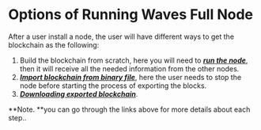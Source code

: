 # Options of Running Waves Full Node

After a user install a node, the user will have different ways to get the blockchain as the following:

1. Build the blockchain from scratch, here you will need to [_**run the node**_](/waves-full-node/how-to-install-a-node/how-to-install-a-node.md), then it will receive all the needed information from the other nodes.
2. [_**Import blockchain from binary file**_](/waves-full-node/options-of-running-waves-full-node/export-and-import-from-the-blockchain.md), here the user needs to stop the node before starting the process of exporting the blocks.
3. [_**Downloading exported blockchain**_](/waves-full-node/options-of-running-waves-full-node/state-downloading-and-applying.md).

**Note. **you can go through the links above for more details about each step..

